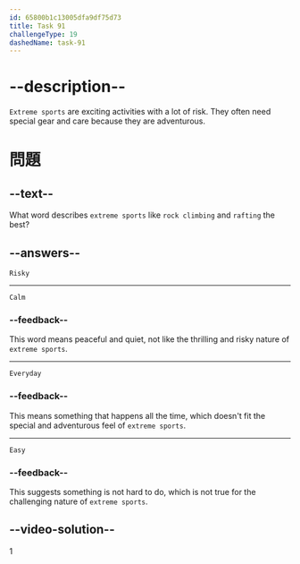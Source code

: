 ```yaml
---
id: 65800b1c13005dfa9df75d73
title: Task 91
challengeType: 19
dashedName: task-91
---
```


# --description--

`Extreme sports` are exciting activities with a lot of risk. They often need special gear and care because they are adventurous.

# 問題

## --text--

What word describes `extreme sports` like `rock climbing` and `rafting` the best?

## --answers--

`Risky`

---

`Calm`

### --feedback--

This word means peaceful and quiet, not like the thrilling and risky nature of `extreme sports`.

---

`Everyday`

### --feedback--

This means something that happens all the time, which doesn't fit the special and adventurous feel of `extreme sports`.

---

`Easy`

### --feedback--

This suggests something is not hard to do, which is not true for the challenging nature of `extreme sports`.

## --video-solution--

1

